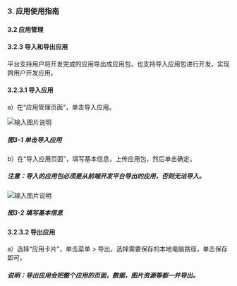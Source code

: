 ### 3. 应用使用指南

#### 3.2 应用管理

#### 3.2.3 导入和导出应用

平台支持用户将开发完成的应用导出成应用包，也支持导入应用包进行开发，实现跨用户开发应用。

#### 3.2.3.1 导入应用

a）在“应用管理页面”，单击导入应用。

![输入图片说明](../../../../images/%20SoFlu%EF%BC%88%E5%89%8D%E7%AB%AF%EF%BC%89%E5%85%A8%E8%87%AA%E5%8A%A8%E5%BC%80%E5%8F%91%E5%B9%B3%E5%8F%B0%E6%95%99%E7%A8%8B/1.%20%E6%9C%80%E6%96%B0%E7%89%88%E6%9C%AC%20-%20%E6%9B%B4%E6%96%B0%E6%97%A5%E6%9C%9F%20-%202023.01.10/3.%20%E5%BA%94%E7%94%A8%E4%BD%BF%E7%94%A8%E6%8C%87%E5%8D%97/2.%20%E5%BA%94%E7%94%A8%E7%AE%A1%E7%90%86/3-1.png)

##### 图3-1 单击导入应用

b）在“导入应用页面”，填写基本信息，上传应用包，然后单击确定。

##### 注意：导入的应用包必须是从前端开发平台导出的应用，否则无法导入。

![输入图片说明](../../../../images/%20SoFlu%EF%BC%88%E5%89%8D%E7%AB%AF%EF%BC%89%E5%85%A8%E8%87%AA%E5%8A%A8%E5%BC%80%E5%8F%91%E5%B9%B3%E5%8F%B0%E6%95%99%E7%A8%8B/1.%20%E6%9C%80%E6%96%B0%E7%89%88%E6%9C%AC%20-%20%E6%9B%B4%E6%96%B0%E6%97%A5%E6%9C%9F%20-%202023.01.10/3.%20%E5%BA%94%E7%94%A8%E4%BD%BF%E7%94%A8%E6%8C%87%E5%8D%97/2.%20%E5%BA%94%E7%94%A8%E7%AE%A1%E7%90%86/3-2.png)

##### 图3-2 填写基本信息

#### 3.2.3.2 导出应用

a）选择“应用卡片”，单击菜单 > 导出，选择需要保存的本地电脑路径，单击保存即可。

##### 说明：导出应用会把整个应用的页面，数据，图片资源等都一并导出。
